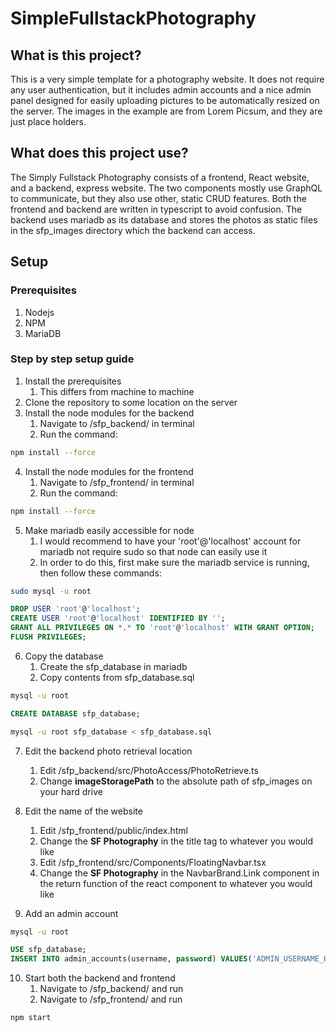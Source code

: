 # SimpleFullstackPhotography

## What is this project?

This is a very simple template for a photography website. It does not require any user authentication, but it includes admin
accounts and a nice admin panel designed for easily uploading pictures to be automatically resized on the server. The images
in the example are from Lorem Picsum, and they are just place holders.

## What does this project use?

The Simply Fullstack Photography consists of a frontend, React website, and a backend, express website. The two components
mostly use GraphQL to communicate, but they also use other, static CRUD features. Both the frontend and backend 
are written in typescript to avoid confusion. The backend uses mariadb as its database and stores the photos as static
files in the sfp_images directory which the backend can access.

## Setup

### Prerequisites

1. Nodejs
2. NPM
3. MariaDB

### Step by step setup guide

1. Install the prerequisites
    1. This differs from machine to machine
2. Clone the repository to some location on the server
3. Install the node modules for the backend
    1. Navigate to /sfp_backend/ in terminal
    2. Run the command:

```bash
npm install --force
```

4. Install the node modules for the frontend
    1. Navigate to /sfp_frontend/ in terminal
    2. Run the command:

```bash
npm install --force
```

5. Make mariadb easily accessible for node
    1. I would recommend to have your 'root'@'localhost' account for mariadb not require sudo so that node can easily use it
    2. In order to do this, first make sure the mariadb service is running, then follow these commands:

```bash
sudo mysql -u root
```

```sql
DROP USER 'root'@'localhost';
CREATE USER 'root'@'localhost' IDENTIFIED BY '';
GRANT ALL PRIVILEGES ON *.* TO 'root'@'localhost' WITH GRANT OPTION;
FLUSH PRIVILEGES;
```

6. Copy the database
    1. Create the sfp_database in mariadb
    2. Copy contents from sfp_database.sql

```bash
mysql -u root
```

```sql
CREATE DATABASE sfp_database;
```

```bash
mysql -u root sfp_database < sfp_database.sql
```

7. Edit the backend photo retrieval location
    1. Edit /sfp_backend/src/PhotoAccess/PhotoRetrieve.ts
    2. Change **imageStoragePath** to the absolute path of sfp_images on your hard drive

8. Edit the name of the website
    1. Edit /sfp_frontend/public/index.html
    2. Change the **SF Photography** in the title tag to whatever you would like
    3. Edit /sfp_frontend/src/Components/FloatingNavbar.tsx
    4. Change the **SF Photography** in the NavbarBrand.Link component in the return function of the react component to whatever you would like

9. Add an admin account

```bash
mysql -u root
```

```sql
USE sfp_database;
INSERT INTO admin_accounts(username, password) VALUES('ADMIN_USERNAME_HERE', 'ADMIN_PASSWORD_HERE');
```

10. Start both the backend and frontend
    1. Navigate to /sfp_backend/ and run 
    2. Navigate to /sfp_frontend/ and run

```bash
npm start
```
